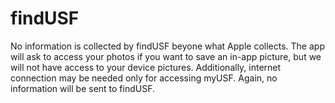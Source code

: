 # findUSF
No information is collected by findUSF beyone what Apple collects. 
The app will ask to access your photos if you want to save an in-app picture, but we will not have access to your device pictures.
Additionally, internet connection may be needed only for accessing myUSF. Again, no information will be sent to findUSF.

